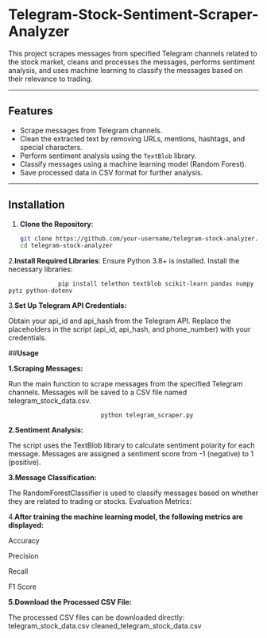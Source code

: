 # Telegram-Stock-Sentiment-Scraper-Analyzer

This project scrapes messages from specified Telegram channels related to the stock market, cleans and processes the messages, performs sentiment analysis, and uses machine learning to classify the messages based on their relevance to trading.

---
## Features

- Scrape messages from Telegram channels.
- Clean the extracted text by removing URLs, mentions, hashtags, and special characters.
- Perform sentiment analysis using the `TextBlob` library.
- Classify messages using a machine learning model (Random Forest).
- Save processed data in CSV format for further analysis.

---

## Installation

1. **Clone the Repository**:
   ```bash
   git clone https://github.com/your-username/telegram-stock-analyzer.git
   cd telegram-stock-analyzer
2.**Install Required Libraries**: Ensure Python 3.8+ is installed. Install the necessary libraries:  

                  pip install telethon textblob scikit-learn pandas numpy pytz python-dotenv
                   
3.**Set Up Telegram API Credentials:**

Obtain your api_id and api_hash from the Telegram API.
Replace the placeholders in the script (api_id, api_hash, and phone_number) with your credentials.

##**Usage**

**1.Scraping Messages:**

Run the main function to scrape messages from the specified Telegram channels.
Messages will be saved to a CSV file named telegram_stock_data.csv.

                              python telegram_scraper.py

**2.Sentiment Analysis:**

The script uses the TextBlob library to calculate sentiment polarity for each message. Messages are assigned a sentiment score from -1 (negative) to 1 (positive).

**3.Message Classification:**

The RandomForestClassifier is used to classify messages based on whether they are related to trading or stocks.
Evaluation Metrics:

4.**After training the machine learning model, the following metrics are displayed:**

Accuracy

Precision

Recall

F1 Score

**5.Download the Processed CSV File:**


The processed CSV files can be downloaded directly:
telegram_stock_data.csv
cleaned_telegram_stock_data.csv



